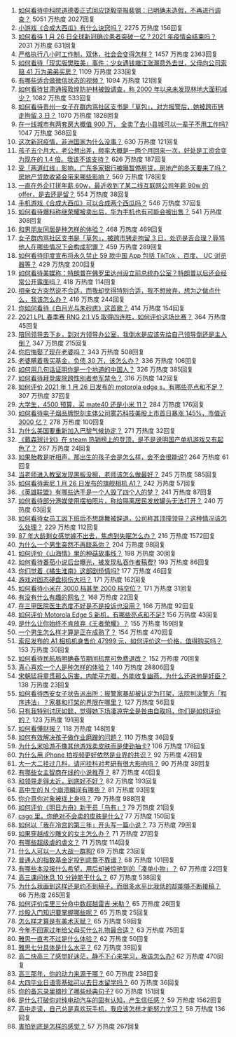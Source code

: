 1. [如何看待中科院道德委正式回应饶毅举报裴钢：已明确未造假，不再进行调查？](https://www.zhihu.com/question/441317727) 5051 万热度 2027回复
1. [小游戏《合成大西瓜》有什么诀窍吗？](https://www.zhihu.com/question/440727080) 2275 万热度 156回复
1. [如何看待 1 月 26 日全球新冠确诊患者突破一亿？2021 年疫情会结束吗？](https://www.zhihu.com/question/441055229) 2031 万热度 631回复
1. [严格执行八小时工作制，双休，社会会变得怎样？](https://www.zhihu.com/question/401128014) 1457 万热度 2363回复
1. [如何看待「现实版樊胜美」事件：少女遇钱塘江涨潮意外去世，父母向公司索赔 41 万为弟弟买房？](https://www.zhihu.com/question/441074363) 1109 万热度 233回复
1. [有哪些适合做微信状态的视频？](https://www.zhihu.com/question/440851566) 1094 万热度 121回复
1. [如何看待甘肃通报敦煌防护林被毁调查，称 2000 年以来未发现林地大面积减少？](https://www.zhihu.com/question/441237661) 1082 万热度 533回复
1. [如何看待贵州一女子在群内骂社区支书是「草包」，对方报警后，她被跨市铐走拘留 3 日？](https://www.zhihu.com/question/441235726) 1070 万热度 1828回复
1. [在一线城市有两套房大概值 900 万， 全卖了去小县城可以一辈子不用工作吗?](https://www.zhihu.com/question/440901670) 1047 万热度 368回复
1. [这次新冠疫情，非洲国家为什么没事？](https://www.zhihu.com/question/379308126) 630 万热度 121回复
1. [孩子五个月大，老公想出差，频率大概是一两个月回来一次，好处是工资会变为现在的 1.4 倍。我该不该支持？](https://www.zhihu.com/question/441236540) 626 万热度 187回复
1. [受「两道红线」影响，广东多家银行被曝暂停房贷，房地产的冬天要来了吗？房地产贷款收紧会带来哪些影响？](https://www.zhihu.com/question/441131160) 569 万热度 178回复
1. [一直在外企打拼年薪 60w，最近收到了某二线互联网公司年薪 90w 的 offer，是去还是留？](https://www.zhihu.com/question/440723216) 554 万热度 38回复
1. [手机游戏《合成大西瓜》可以合成两个西瓜吗？](https://www.zhihu.com/question/440715965) 546 万热度 37回复
1. [如何看待爆料称继荣耀被卖出后，华为手机也有可能会被出售？](https://www.zhihu.com/question/440716092) 541 万热度 308回复
1. [和男朋友同居是种怎样的体验？](https://www.zhihu.com/question/65343555) 468 万热度 469回复
1. [女子群内骂社区支书是「草包」，被跨市铐走拘留 3 日，处罚是否合理？辱骂他人在哪些情况下会构成犯罪？](https://www.zhihu.com/question/441237830) 459 万热度 289回复
1. [如何看待印度宣布将永久禁止 59 款中国 App  包括 TikTok 、百度、 UC 浏览器等？](https://www.zhihu.com/question/441222499) 429 万热度 200回复
1. [如何看待美媒称：特朗普在佛罗里达州设立前总统办公室？特朗普以后还会经常公开露面吗？](https://www.zhihu.com/question/441232671) 418 万热度 114回复
1. [相亲女方突然说不合适，而我却觉得特别合适，我不想放弃，想为之做点什么，我该怎么办？](https://www.zhihu.com/question/440487005) 416 万热度 244回复
1. [你如何看待《白月光与朱砂痣》这首歌？](https://www.zhihu.com/question/438545149) 414 万热度 154回复
1. [2021 LPL 春季赛 RNG 2:1 V5 取得四连胜，如何评价这场比赛？](https://www.zhihu.com/question/441287196) 364 万热度 45回复
1. [陪同领导去下乡，到对方领导办公室，我倒水是应该先给自己领导倒还是主人倒？](https://www.zhihu.com/question/347858228) 347 万热度 215回复
1. [你后悔娶了现在老婆吗？](https://www.zhihu.com/question/315457601) 343 万热度 508回复
1. [老婆瞒着我买基金，负债 30 万，该怎么办？](https://www.zhihu.com/question/439118642) 336 万热度 106回复
1. [如何用几句话证明你是一个地道的中国人？](https://www.zhihu.com/question/403427782) 326 万热度 385回复
1. [如何看待拜登废除跨性别者参军禁令？](https://www.zhihu.com/question/441232792) 316 万热度 142回复
1. [如何评价 2021 年 1 月 26 日发布的 motorola edge s，有哪些亮点和不足？](https://www.zhihu.com/question/441336221) 307 万热度 37回复
1. [大学生，4500 预算，买 mate40 还是小米 11？](https://www.zhihu.com/question/436615199) 284 万热度 176回复
1. [如何看待电子烟品牌悦刻主体公司雾芯科技美股上市首日暴涨 145%，市值近 3000 亿？](https://www.zhihu.com/question/440744762) 278 万热度 100回复
1. [为什么美国要重新加入巴黎气候协定？](https://www.zhihu.com/question/440591050) 271 万热度 32回复
1. [《戴森球计划》在 steam 热销榜上的登顶，是不是说明国产单机游戏又有起色了？](https://www.zhihu.com/question/441254136) 267 万热度 24回复
1. [如果胎教是听相声，那出生的孩子会是怎么样，会不会很能说?](https://www.zhihu.com/question/39941920) 264 万热度 61回复
1. [当老师进入教室发现黑板没擦，老师该怎么做最好？](https://www.zhihu.com/question/439153083) 245 万热度 585回复
1. [如何看待索尼 1 月 26 日发布的旗舰相机 A1？](https://www.zhihu.com/question/441361731) 242 万热度 57回复
1. [《英雄联盟》有哪些选手是一个人毁了四个人的梦？](https://www.zhihu.com/question/440422370) 241 万热度 87回复
1. [如何看待部分港媒使用摆拍照片，称给隔离居民发放罐头无法打开？](https://www.zhihu.com/question/441224754) 240 万热度 63回复
1. [如何看待女员工因下班后不想跳舞被辞退，公司称其顶撞领导？这种情况该怎么处理？](https://www.zhihu.com/question/441226508) 229 万热度 112回复
1. [87 年大龄剩女感觉嫁不出去，焦虑到失眠怎么办？](https://www.zhihu.com/question/434712309) 216 万热度 1572回复
1. [为什么一个男生突然不再联系你？](https://www.zhihu.com/question/439717899) 204 万热度 98回复
1. [如何评价《山海情》里的种菇故事线？](https://www.zhihu.com/question/440480864) 198 万热度 30回复
1. [如何看待番茄小说后台曝光，被发现私吞作者稿费?](https://www.zhihu.com/question/441218199) 193 万热度 86回复
1. [你们觉着《橘生淮南》这部剧矫情吗?](https://www.zhihu.com/question/440397650) 177 万热度 46回复
1. [游戏对固态硬盘损伤大吗？](https://www.zhihu.com/question/409083424) 171 万热度 162回复
1. [如何看待小米在 3000 档甚至 2000 档空位？](https://www.zhihu.com/question/440997091) 171 万热度 31回复
1. [有没有什么有趣的网名？](https://www.zhihu.com/question/267396088) 168 万热度 22回复
1. [在三甲医院医生态度不好是不是投诉也没用？](https://www.zhihu.com/question/440808409) 166 万热度 92回复
1. [如何评价 Motorola Edge S 新机，有哪些亮点和不足?](https://www.zhihu.com/question/441324885) 156 万热度 43回复
1. [是什么让你始终不肯放弃《王者荣耀》？](https://www.zhihu.com/question/429140112) 155 万热度 159回复
1. [一个男生怎么样才算是正在成熟了？](https://www.zhihu.com/question/431134549) 154 万热度 470回复
1. [索尼发布的 A1 相机机身售价 47999 元，如何评价这一价格，值得购买吗？](https://www.zhihu.com/question/441362784) 153 万热度 30回复
1. [如何看待民航局明确春节期间机票可免费退改？](https://www.zhihu.com/question/441269193) 152 万热度 70回复
1. [真心喜欢一个人是种怎样的体验？](https://www.zhihu.com/question/31176110) 140 万热度 28806回复
1. [宋朝猛将童贯那么厉害，内能平方腊，外能收复幽燕，为什么还说他是奸臣？](https://www.zhihu.com/question/440800572) 138 万热度 23回复
1. [如何看待西安女子状告派出所：报警家暴却被认定为打架，法院判决警方「程序违法」？家暴和打架的界限在哪里？](https://www.zhihu.com/question/441245085) 127 万热度 56回复
1. [只有我特别讨厌如懿，觉得她下场凄凉完全是咎由自取吗，你们是如何评价的？](https://www.zhihu.com/question/298071572) 123 万热度 191回复
1. [如何看懂财报？](https://www.zhihu.com/question/19645090) 118 万热度 148回复
1. [如何有效解决孩子做作业磨蹭的问题？](https://www.zhihu.com/question/435357740) 110 万热度 36回复
1. [为什么米哈游不像其他游戏卖皮肤而是使劲抽卡?](https://www.zhihu.com/question/421501822) 106 万热度 178回复
1. [为什么用 iPhone 拍视频更好依然是业界的共识？](https://www.zhihu.com/question/440731913) 92 万热度 42回复
1. [大一大二挂过几科，请问挂科对考研有很大影响吗？](https://www.zhihu.com/question/439945006) 90 万热度 38回复
1. [有哪些女主智商在线的小说推荐？](https://www.zhihu.com/question/384120611) 87 万热度 40回复
1. [和领导走得太近，到底好不好？](https://www.zhihu.com/question/435265697) 82 万热度 193回复
1. [高中生的 N 个崩溃瞬间有哪些？](https://www.zhihu.com/question/436568570) 81 万热度 93回复
1. [你介意你对象被瑶上身吗？](https://www.zhihu.com/question/429956758) 79 万热度 988回复
1. [如何评价《明日方舟》新干员「乌有」?](https://www.zhihu.com/question/441302604) 79 万热度 21回复
1. [csgo 里，你绝对不会卖的皮肤是什么?](https://www.zhihu.com/question/433213466) 77 万热度 150回复
1. [如何以「我在冷宫的第三年」开头写一篇小说？](https://www.zhihu.com/question/430589387) 73 万热度 79回复
1. [如果穿越成沙雕文的女主怎么办？](https://www.zhihu.com/question/379331291) 71 万热度 27回复
1. [有哪些超级虐的虐文？](https://www.zhihu.com/question/433259195) 71 万热度 114回复
1. [什么人可以一人大战一群狗?](https://www.zhihu.com/question/440970768) 69 万热度 23回复
1. [普通人的指数基金定投到底靠不靠谱？](https://www.zhihu.com/question/324370432) 68 万热度 101回复
1. [有哪些本没报什么希望，用后却被惊艳到的「凑单小物」？](https://www.zhihu.com/question/438230746) 67 万热度 22回复
1. [高三课间休息 10 分钟能干什么？](https://www.zhihu.com/question/440423626) 67 万热度 538回复
1. [为什么我画到这样还是约不到稿子，而很多水平比我低的却能够不断接稿？](https://www.zhihu.com/question/436328775) 66 万热度 265回复
1. [如何评价库里三分命中数超越雷吉·米勒？](https://www.zhihu.com/question/441099670) 65 万热度 26回复
1. [炒股入门知识要掌握哪些呢？](https://www.zhihu.com/question/38576014) 65 万热度 25回复
1. [怎么样才算是有美术天赋？](https://www.zhihu.com/question/376775063) 65 万热度 59回复
1. [今年不回家过年给父母买什么礼物最合适？](https://www.zhihu.com/question/441097106) 63 万热度 75回复
1. [雅思一直考不过是什么体验？](https://www.zhihu.com/question/287294817) 62 万热度 50回复
1. [雅思七分具体是什么水平？](https://www.zhihu.com/question/62020354) 62 万热度 39回复
1. [高二快高三了感觉好迷茫，静不下心来学习，我该怎么办?](https://www.zhihu.com/question/440775652) 62 万热度 470回复
1. [高三那年，你的动力来源于哪？](https://www.zhihu.com/question/440570445) 60 万热度 238回复
1. [大四毕业日语零基础可以去日本留学吗？](https://www.zhihu.com/question/329973423) 60 万热度 36回复
1. [你的备忘录里摘抄了哪些经典句子?](https://www.zhihu.com/question/433974178) 60 万热度 151回复
1. [是什么打破你对纯电动汽车的固有认知，产生信任感？](https://www.zhihu.com/question/434080463) 59 万热度 1562回复
1. [高中走读，自己总是喜欢玩手机，我应该怎样才能努力学习？](https://www.zhihu.com/question/441020479) 58 万热度 136回复
1. [害怕到底是怎样的感觉？](https://www.zhihu.com/question/293272307) 57 万热度 267回复